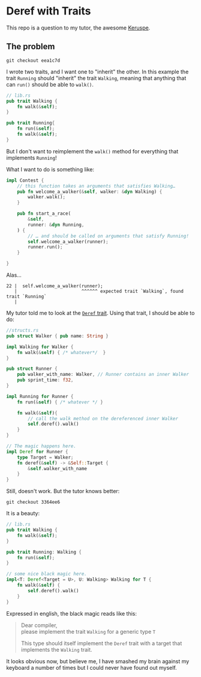 # Deref with Traits

This repo is a question to my tutor, the awesome
[Keruspe](https://github.com/Keruspe).

## The problem

    git checkout eea1c7d

I wrote two traits, and I want one to "inherit" the other.
In this example the trait `Running` should "inherit" the trait `Walking`,
meaning that anything that can `run()` should be able to `walk()`.

```rust
// lib.rs
pub trait Walking {
    fn walk(&self);
}

pub trait Running{
    fn run(&self);
    fn walk(&self);
}
```

But I don't want to reimplement the `walk()` method for everything that implements `Running`!

What I want to do is something like:

```rust
impl Contest {
    // this function takes an arguments that satisfies Walking…
    pub fn welcome_a_walker(&self, walker: &dyn Walking) {
        walker.walk();
    }

    pub fn start_a_race(
        &self,
        runner: &dyn Running,
    ) {
        // … and should be called on arguments that satisfy Running!
        self.welcome_a_walker(runner);
        runner.run();
    }

}
```

Alas…

    22 |  self.welcome_a_walker(runner);
       |                        ^^^^^^ expected trait `Walking`, found trait `Running`
       |

My tutor told me to look at the
[`Deref` trait](https://doc.rust-lang.org/std/ops/trait.Deref.html).
Using that trait, I should be able to do:

```rust
//structs.rs
pub struct Walker { pub name: String }

impl Walking for Walker {
    fn walk(&self) { /* whatever*/  }
}

pub struct Runner {
    pub walker_with_name: Walker, // Runner contains an inner Walker
    pub sprint_time: f32,
}

impl Running for Runner {
    fn run(&self) { /* whatever */ }

    fn walk(&self){
        // call the walk method on the dereferenced inner Walker
        self.deref().walk()
    }
}

// The magic happens here.
impl Deref for Runner {
    type Target = Walker;
    fn deref(&self) -> &Self::Target {
        &self.walker_with_name
    }
}
```

Still, doesn't work. But the tutor knows better:

    git checkout 3364ee6

It is a beauty:

```rust
// lib.rs
pub trait Walking {
    fn walk(&self);
}

pub trait Running: Walking {
    fn run(&self);
}

// some nice black magic here.
impl<T: Deref<Target = U>, U: Walking> Walking for T {
    fn walk(&self) {
        self.deref().walk()
    }
}
```

Expressed in english, the black magic reads like this:

> Dear compiler,  
> please implement the trait `Walking` for a generic type `T`
>
> This type should itself implement the `Deref` trait with a target that implements
> the `Walking` trait.

It looks obvious now, but believe me, I have smashed my brain against my keyboard a number of times
but I could never have found out myself.
